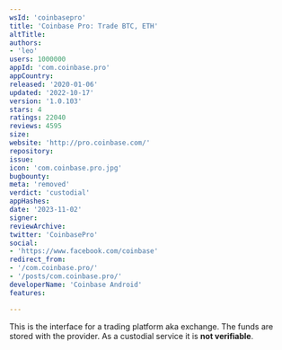 ```yaml
---
wsId: 'coinbasepro'
title: 'Coinbase Pro: Trade BTC, ETH'
altTitle: 
authors:
- 'leo'
users: 1000000
appId: 'com.coinbase.pro'
appCountry: 
released: '2020-01-06'
updated: '2022-10-17'
version: '1.0.103'
stars: 4
ratings: 22040
reviews: 4595
size: 
website: 'http://pro.coinbase.com/'
repository: 
issue: 
icon: 'com.coinbase.pro.jpg'
bugbounty: 
meta: 'removed'
verdict: 'custodial'
appHashes: 
date: '2023-11-02'
signer: 
reviewArchive: 
twitter: 'CoinbasePro'
social:
- 'https://www.facebook.com/coinbase'
redirect_from:
- '/com.coinbase.pro/'
- '/posts/com.coinbase.pro/'
developerName: 'Coinbase Android'
features: 

---
```


This is the interface for a trading platform aka exchange. The funds are stored
with the provider. As a custodial service it is **not verifiable**.
